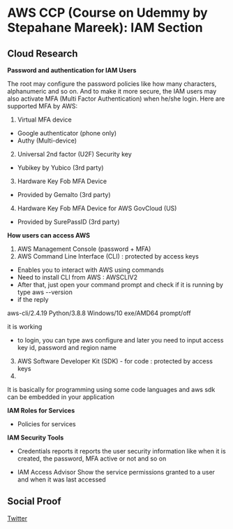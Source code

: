 # AWS CCP (Course on Udemmy by Stepahane Mareek): IAM Section

## Cloud Research

**Password and authentication for IAM Users**

The root may configure the password policies like how many characters, alphanumeric and so on. And to make it more secure, the IAM users may also activate MFA (Multi Factor Authentication) when he/she login. Here are supported MFA by AWS:
1. Virtual MFA device
- Google authenticator (phone only)
- Authy (Multi-device)

2. Universal 2nd factor (U2F) Security key
- Yubikey by Yubico (3rd party)

3. Hardware Key Fob MFA Device

- Provided by Gemalto (3rd party)

4. Hardware Key Fob MFA Device for AWS GovCloud (US)

- Provided by SurePassID (3rd party)

**How users can access AWS**
1. AWS Management Console (password + MFA)
2. AWS Command Line Interface (CLI) : protected by access keys
- Enables you to interact with AWS using commands
- Need to install CLI from AWS : AWSCLIV2 
- After that, just open your command prompt and check if it is running by type aws --version
- if the reply 

aws-cli/2.4.19 Python/3.8.8 Windows/10 exe/AMD64 prompt/off

it is working

- to login, you can type aws configure and later you need to input access key id, password and region name

3. AWS Software Developer Kit (SDK) - for code : protected by access keys 
4. 
It is basically for programming using some code languages and aws sdk can be embedded in your application

**IAM Roles for Services**
- Policies for services

**IAM Security Tools**
 - Credentials reports
it reports the user security information like when it is created, the password, MFA active or not and so on

- IAM Access Advisor
Show the service permissions granted to a user and when it was last accessed

## Social Proof

[Twitter](https://twitter.com/JoeSeven08/status/1496090921808838662)
